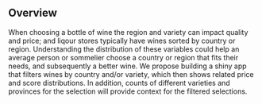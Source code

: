## Overview
When choosing a bottle of wine the region and variety can impact quality and price; and liqour stores typically have wines sorted by country or region.  Understanding the distribution of these variables could help an average person or sommelier choose a country or region that fits their needs, and subsequently a better wine.  We propose building a shiny app that filters wines by country and/or variety, which then shows related price and score distributions.  In addition, counts of different varieties and provinces for the selection will provide context for the filtered selections.
